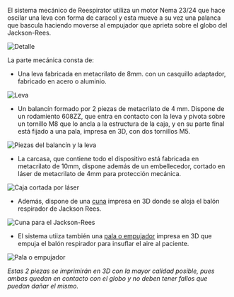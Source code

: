 El sistema mecánico de Reespirator utiliza un motor Nema 23/24 que hace oscilar una leva con forma de caracol y esta mueve a su vez una palanca que bascula haciendo moverse al empujador que aprieta sobre el globo del Jackson-Rees.

![Detalle](https://gitlab.com/reespirator/reespirator-doc/-/raw/master/images/mechanic.jpg "Detalle de la leva, el motor y la palanca")

La parte mecánica consta de:

* Una leva fabricada en metacrilato de 8mm. con un casquillo adaptador, fabricado en acero o aluminio.

![Leva](https://gitlab.com/reespirator/reespirator-doc/-/raw/master/images/mechanic/leva.jpg "Leva cortada en madera")

* Un balancín formado por 2 piezas de metacrilato de 4 mm. Dispone de un rodamiento 608ZZ, que entra en contacto con la leva y pivota sobre un tornillo M8 que lo ancla a la estructura de la caja, y en su parte final está fijado a una pala, impresa en 3D, con dos tornillos M5.

![Piezas del balancín y la leva](https://gitlab.com/reespirator/reespirator-doc/-/raw/master/images/mechanic/leva-y-balancín.jpg "Piezas del balancín y la leva cortadas en metacrilato")

* La carcasa, que contiene todo el dispositivo está fabricada en metacrilato de 10mm, dispone además de un embellecedor, cortado en láser de metacrilato de 4mm para protección mecánica.

![Caja cortada por láser](https://gitlab.com/reespirator/reespirator-doc/-/raw/master/images/cut/metacrilato.png "Caja cortada por láser")

* Además, dispone de una [cuna](https://gitlab.com/reespirator/reespirator2020/-/blob/master/files/stl/cuna.stl "Cuna impresa en 3D para alojar el balón del Jackson-Rees") impresa en 3D donde se aloja el balón respirador de Jackson Rees.

![Cuna para el Jackson-Rees](https://gitlab.com/reespirator/reespirator-doc/-/raw/master/images/cut/cuna_v1.png "Cuna para el Jackson-Rees")

* El sistema utiiza también una [pala o empujador](https://gitlab.com/reespirator/reespirator2020/-/blob/master/files/stl/empujador_v3.stl "Cuna impresa en 3D para alojar el balón del Jackson-Rees") impresa en 3D que empuja el balón respirador para insuflar el aire al paciente. 

![Pala o empujador](https://gitlab.com/reespirator/reespirator-doc/-/raw/master/images/stl/empujador_v3.png "Pala o empujador")

*Estas 2 piezas se imprimirán en 3D con la mayor calidad posible, pues ambas quedan en contacto con el globo y no deben tener fallos que puedan dañar el mismo.*
